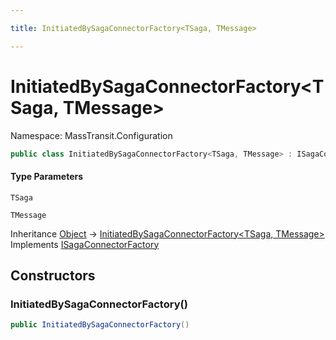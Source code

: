 ```yaml
---

title: InitiatedBySagaConnectorFactory<TSaga, TMessage>

---
```


# InitiatedBySagaConnectorFactory\<TSaga, TMessage\>

Namespace: MassTransit.Configuration

```csharp
public class InitiatedBySagaConnectorFactory<TSaga, TMessage> : ISagaConnectorFactory
```

#### Type Parameters

`TSaga`<br/>

`TMessage`<br/>

Inheritance [Object](https://learn.microsoft.com/en-us/dotnet/api/system.object) → [InitiatedBySagaConnectorFactory\<TSaga, TMessage\>](../masstransit-configuration/initiatedbysagaconnectorfactory-2)<br/>
Implements [ISagaConnectorFactory](../masstransit-configuration/isagaconnectorfactory)

## Constructors

### **InitiatedBySagaConnectorFactory()**

```csharp
public InitiatedBySagaConnectorFactory()
```
